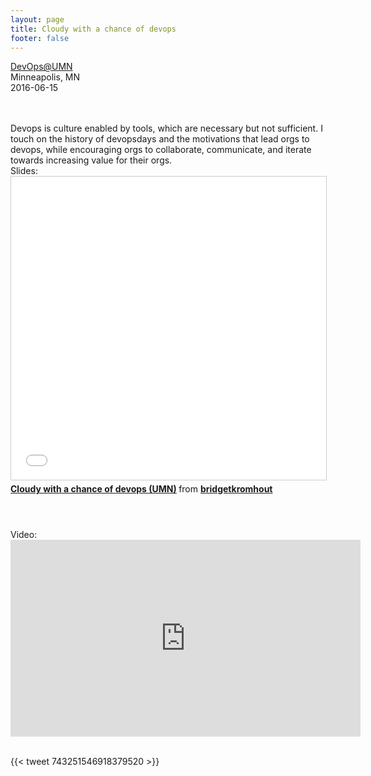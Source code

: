 ```yaml
---
layout: page
title: Cloudy with a chance of devops
footer: false
---
```


<a href="https://www.eventbrite.com/e/devopsumn-presents-bridget-kromhout-registration-25863424198">DevOps@UMN</a> <br>
Minneapolis, MN<br>
<span class="date-display-start">2016-06-15</span>
<br>
<br>

<br>
Devops is culture enabled by tools, which are necessary but not sufficient. I touch on the history of devopsdays and the motivations that lead orgs to devops, while encouraging orgs to collaborate, communicate, and iterate towards increasing value for their orgs.

<br>
Slides: <br>
<iframe src="//www.slideshare.net/slideshow/embed_code/key/yDVaUlxF7OG3Fm" width="595" height="485" frameborder="0" marginwidth="0" marginheight="0" scrolling="no" style="border:1px solid #CCC; border-width:1px; margin-bottom:5px; max-width: 100%;" allowfullscreen> </iframe> <div style="margin-bottom:5px"> <strong> <a href="//www.slideshare.net/bridgetkromhout/cloudy-with-a-chance-of-devops-umn" title="Cloudy with a chance of devops (UMN)" target="_blank">Cloudy with a chance of devops (UMN)</a> </strong> from <strong><a href="//www.slideshare.net/bridgetkromhout" target="_blank">bridgetkromhout</a></strong> </div>
<br>
<br>
<br>
Video:
<br>
<iframe width="560" height="315" src="https://www.youtube.com/embed/QxPGWjNes5Q" frameborder="0" allowfullscreen></iframe>
<br>
<br>

{{< tweet 743251546918379520 >}}
